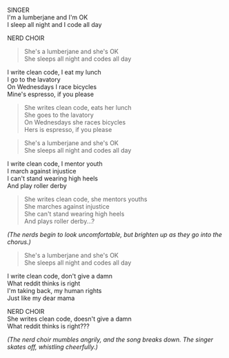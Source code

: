SINGER  
I'm a lumberjane and I'm OK  
I sleep all night and I code all day  

NERD CHOIR  
> She's a lumberjane and she's OK  
> She sleeps all night and codes all day  

I write clean code, I eat my lunch  
I go to the lavatory  
On Wednesdays I race bicycles  
Mine's espresso, if you please  

> She writes clean code, eats her lunch  
> She goes to the lavatory  
> On Wednesdays she races bicycles  
> Hers is espresso, if you please  

> She's a lumberjane and she's OK  
> She sleeps all night and codes all day  

I write clean code, I mentor youth  
I march against injustice  
I can't stand wearing high heels  
And play roller derby  

> She writes clean code, she mentors youths  
> She marches against injustice  
> She can't stand wearing high heels  
> And plays roller derby...?  

*(The nerds begin to look uncomfortable, but brighten up as they go into the chorus.)*

> She's a lumberjane and she's OK  
> She sleeps all night and codes all day  

I write clean code, don't give a damn  
What reddit thinks is right  
I'm taking back, my human rights  
Just like my dear mama  

NERD CHOIR  
She writes clean code, doesn't give a damn  
What reddit thinks is right???  

*(The nerd choir mumbles angrily, and the song breaks down. The singer skates off, whistling cheerfully.)*
